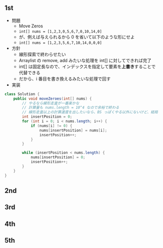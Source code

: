 ## 1st
- 問題
  - Move Zeros
  - `int[] nums = [1,2,3,0,5,6,7,0,10,14,0]`
  - が、例えば与えられるから 0 を省いて以下のような形にせよ
  - `int[] nums = [1,2,3,5,6,7,10,14,0,0,0]`
- 方針
  - 線形探索で終わらせたい
  - Arraylist の remove, add みたいな処理を int[] に対してできれば完了
  - int[] は固定長なので、インデックスを指定して要素を**上書き**することで代替できる
  - だから、i 番目を書き換えるみたいな処理で回す
- 実装
```java
class Solution {
    public void moveZeroes(int[] nums) {
        // やるなら線形走査が一番楽かな
        // 計算量も nums.length = 10^4 なので余裕で終わる
        // 線形走査以上の計算速度を出したいなら、BS っぽくやる以外にないけど、結局全探索することになるから O(N) と変わらんだろ
        int insertPosition = 0;
        for (int i = 0; i < nums.length; i++) {
            if (nums[i] != 0) {
                nums[insertPosition] = nums[i];
                insertPosition++;
            }
        }

        while (insertPosition < nums.length) {
            nums[insertPosition] = 0;
            insertPosition++;
        }
    }
}
```
## 2nd

## 3rd

## 4th

## 5th
